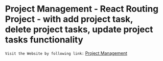 # Project Management - React Routing Project - with add project task, delete project tasks, update project tasks functionality

`Visit the Website by following link:` [Project Management]()